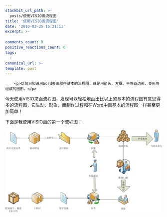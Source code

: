 ```yaml
---
stackbit_url_path: >-
  posts/使用VISIO画流程图
title: '使用VISIO画流程图'
date: '2010-03-25 16:21:11'
excerpt: >-
  
comments_count: 0
positive_reactions_count: 0
tags: 
  - 
canonical_url: >-
template: post
---
```


        <p>以前只知道用Word去画那些基本的流程图，就是用箭头、方框、平等四边形、菱形等组成的图形。</p>
<p>今天使用VISIO来画流程图，发现可以轻松地画出比以上的基本的流程图有意思得多的流程图，它生动、形象，而制作过程和在Word中画基本的流程图一样甚至更加简单！</p>
<p>下面是我使用VISIO画的第一个流程图：</p>
<p><img onload="ResizeImage(this,520)" alt="" title="" src="https://raw.githubusercontent.com/Jeff-Tian/blogengine.net/master/Source/BlogEngine/BlogEngine.NET/App_Data/files/image_223.png"></p>
      